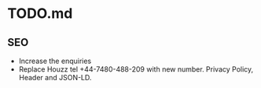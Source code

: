 # TODO.md

## SEO
- Increase the enquiries
- Replace Houzz tel +44-7480-488-209 with new number. Privacy Policy, Header and JSON-LD.